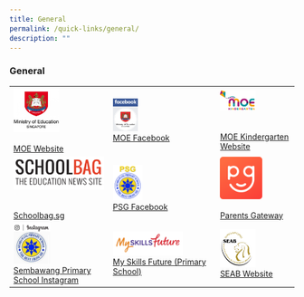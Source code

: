 ```yaml
---
title: General
permalink: /quick-links/general/
description: ""
---
```

### General
	
|  	|  	|  	|
|---	|---	|---	|
|  <a href="https://www.moe.gov.sg/"><img style="width:50%" src="/images/link14.png"> <br><br>[MOE Website](https://www.moe.gov.sg/)	| <a href="https://www.facebook.com/moesingapore/"><img style="width:25%" src="/images/link15.png"><br>[MOE Facebook](https://www.facebook.com/moesingapore/) 	| <a href="https://www.moe.gov.sg/microsites/moekindergarten/"><img style="width:50%" src="/images/link16.png"><br><br><br> [MOE Kindergarten Website](https://www.moe.gov.sg/microsites/moekindergarten/) 	|
| <a href="https://www.schoolbag.edu.sg/"><img style="width:99%" src="/images/link17.png"><br><br><br>[Schoolbag.sg](https://www.schoolbag.sg/) 	| <a href="https://www.facebook.com/psg.sbps?sk=wall"><img style="width:30%" src="/images/link18.png"><br>[PSG Facebook](https://www.facebook.com/psg.sbps?sk=wall) 	|<a href="https://pg.moe.edu.sg/"><img style="width:60%" src="/images/link19.png"><br><br> [Parents Gateway](https://pg.moe.edu.sg/)  	|
| <a href="https://www.instagram.com/sembawangprimaryschool/"><img style="width:40%" src="/images/link20.png">	<br> [Sembawang Primary School Instagram](https://www.instagram.com/sembawangprimaryschool/) 	| <a href="https://www.myskillsfuture.sg/content/student/en/primary.html"><img style="width:70%" src="/images/link22.png"><br>[My Skills Future (Primary School)](https://www.myskillsfuture.sg/content/student/en/primary.html) 	| <a href="http://www.seab.gov.sg/"><img style="width:50%" src="/images/link23.png"><br>[SEAB Website](http://www.seab.gov.sg/)  	|